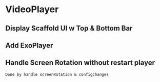 # VideoPlayer
## Display Scaffold UI w Top & Bottom Bar
## Add ExoPlayer
## Handle Screen Rotation without restart player
    Done by handle screenRotation & configChanges
